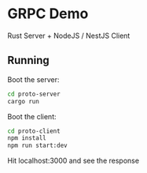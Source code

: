 # GRPC Demo

Rust Server + NodeJS / NestJS Client

## Running

Boot the server:

```sh
cd proto-server
cargo run
```

Boot the client:

```sh
cd proto-client
npm install
npm run start:dev
```

Hit localhost:3000 and see the response
